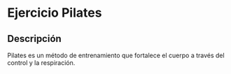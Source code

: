 # Ejercicio Pilates

## Descripción
Pilates es un método de entrenamiento que fortalece el cuerpo a través del control y la respiración.